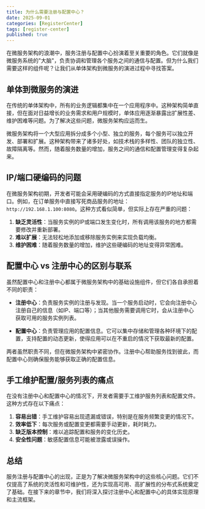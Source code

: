 ```yaml
---
title: 为什么需要注册与配置中心？
date: 2025-09-01
categories: [RegisterCenter]
tags: [register-center]
published: true
---
```


在微服务架构的浪潮中，服务注册与配置中心扮演着至关重要的角色。它们就像是微服务系统的"大脑"，负责协调和管理各个服务之间的通信与配置。但为什么我们需要这样的组件呢？让我们从单体架构到微服务的演进过程中寻找答案。

## 单体到微服务的演进

在传统的单体架构中，所有的业务逻辑都集中在一个应用程序中。这种架构简单直接，但在面对日益增长的业务需求和用户规模时，单体应用逐渐暴露出扩展性差、维护困难等问题。为了解决这些问题，微服务架构应运而生。

微服务架构将一个大型应用拆分成多个小型、独立的服务，每个服务可以独立开发、部署和扩展。这种架构带来了诸多好处，如技术栈的多样性、团队的独立性、故障隔离等。然而，随着服务数量的增加，服务之间的通信和配置管理变得复杂起来。

## IP/端口硬编码的问题

在微服务架构初期，开发者可能会采用硬编码的方式直接指定服务的IP地址和端口。例如，在订单服务中直接写死商品服务的地址：`http://192.168.1.100:8080`。这种方式看似简单，但实际上存在严重的问题：

1. **缺乏灵活性**：当服务实例的IP或端口发生变化时，所有调用该服务的地方都需要修改并重新部署。
2. **难以扩展**：无法轻松地添加或移除服务实例来实现负载均衡。
3. **维护困难**：随着服务数量的增加，维护这些硬编码的地址变得异常困难。

## 配置中心 vs 注册中心的区别与联系

虽然配置中心和注册中心都属于微服务架构中的基础设施组件，但它们各自承担着不同的职责：

- **注册中心**：负责服务实例的注册与发现。当一个服务启动时，它会向注册中心注册自己的信息（如IP、端口等）；当其他服务需要调用它时，会从注册中心获取可用的服务实例列表。
  
- **配置中心**：负责管理应用的配置信息。它可以集中存储和管理各种环境下的配置，支持配置的动态更新，使得应用可以在不重启的情况下获取最新的配置。

两者虽然职责不同，但在微服务架构中紧密协作。注册中心帮助服务找到彼此，而配置中心则确保服务能够获取正确的配置信息。

## 手工维护配置/服务列表的痛点

在没有注册中心和配置中心的情况下，开发者需要手工维护服务列表和配置文件。这种方式存在以下痛点：

1. **容易出错**：手工维护容易出现遗漏或错误，特别是在服务频繁变更的情况下。
2. **效率低下**：每次服务或配置变更都需要手动更新，耗时耗力。
3. **缺乏版本控制**：难以追踪配置和服务的变化历史。
4. **安全性问题**：敏感配置信息可能被泄露或误操作。

## 总结

服务注册与配置中心的出现，正是为了解决微服务架构中的这些核心问题。它们不仅提高了系统的灵活性和可维护性，还为实现高可用、高扩展性的分布式系统奠定了基础。在接下来的章节中，我们将深入探讨注册中心和配置中心的具体实现原理和主流框架。